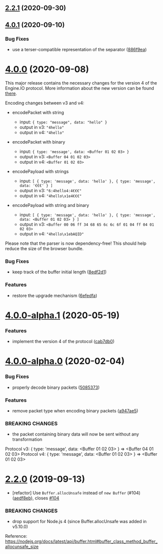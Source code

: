 ## [2.2.1](https://github.com/socketio/engine.io-parser/compare/2.2.0...2.2.1) (2020-09-30)


## [4.0.1](https://github.com/socketio/engine.io-parser/compare/4.0.0...4.0.1) (2020-09-10)


### Bug Fixes

* use a terser-compatible representation of the separator ([886f9ea](https://github.com/socketio/engine.io-parser/commit/886f9ea7c4e717573152c31320f6fb6c6664061b))


# [4.0.0](https://github.com/socketio/engine.io-parser/compare/v4.0.0-alpha.1...4.0.0) (2020-09-08)

This major release contains the necessary changes for the version 4 of the Engine.IO protocol. More information about the new version can be found [there](https://github.com/socketio/engine.io-protocol#difference-between-v3-and-v4).

Encoding changes between v3 and v4:

- encodePacket with string
  - input: `{ type: "message", data: "hello" }`
  - output in v3: `"4hello"`
  - output in v4: `"4hello"`

- encodePacket with binary
  - input: `{ type: 'message', data: <Buffer 01 02 03> }`
  - output in v3: `<Buffer 04 01 02 03>`
  - output in v4: `<Buffer 01 02 03>`

- encodePayload with strings
  - input: `[ { type: 'message', data: 'hello' }, { type: 'message', data: '€€€' } ]`
  - output in v3: `"6:4hello4:4€€€"`
  - output in v4: `"4hello\x1e4€€€"`

- encodePayload with string and binary
  - input: `[ { type: 'message', data: 'hello' }, { type: 'message', data: <Buffer 01 02 03> } ]`
  - output in v3: `<Buffer 00 06 ff 34 68 65 6c 6c 6f 01 04 ff 04 01 02 03>`
  - output in v4: `"4hello\x1ebAQID"`

Please note that the parser is now dependency-free! This should help reduce the size of the browser bundle.

### Bug Fixes

* keep track of the buffer initial length ([8edf2d1](https://github.com/socketio/engine.io-parser/commit/8edf2d1478026da442f519c2d2521af43ba01832))


### Features

* restore the upgrade mechanism ([6efedfa](https://github.com/socketio/engine.io-parser/commit/6efedfa0f3048506a4ba99e70674ddf4c0732e0c))



# [4.0.0-alpha.1](https://github.com/socketio/engine.io-parser/compare/v4.0.0-alpha.0...v4.0.0-alpha.1) (2020-05-19)


### Features

* implement the version 4 of the protocol ([cab7db0](https://github.com/socketio/engine.io-parser/commit/cab7db0404e0a69f86a05ececd62c8c31f4d97d5))



# [4.0.0-alpha.0](https://github.com/socketio/engine.io-parser/compare/2.2.0...v4.0.0-alpha.0) (2020-02-04)


### Bug Fixes

* properly decode binary packets ([5085373](https://github.com/socketio/engine.io-parser/commit/50853738e0c6c16f9cee0d7887651155f4b78240))


### Features

* remove packet type when encoding binary packets ([a947ae5](https://github.com/socketio/engine.io-parser/commit/a947ae59a2844e4041db58ff36b270d1528b3bee))


### BREAKING CHANGES

* the packet containing binary data will now be sent without any transformation

Protocol v3: { type: 'message', data: <Buffer 01 02 03> } => <Buffer 04 01 02 03>
Protocol v4: { type: 'message', data: <Buffer 01 02 03> } => <Buffer 01 02 03>



# [2.2.0](https://github.com/socketio/engine.io-parser/compare/2.1.3...2.2.0) (2019-09-13)


* [refactor] Use `Buffer.allocUnsafe` instead of `new Buffer` (#104) ([aedf8eb](https://github.com/socketio/engine.io-parser/commit/aedf8eb29e8bf6aeb5c6cc68965d986c4c958ae2)), closes [#104](https://github.com/socketio/engine.io-parser/issues/104)


### BREAKING CHANGES

* drop support for Node.js 4 (since Buffer.allocUnsafe was added in v5.10.0)

Reference: https://nodejs.org/docs/latest/api/buffer.html#buffer_class_method_buffer_allocunsafe_size
